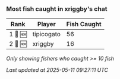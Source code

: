 ### Most fish caught in xriggby's chat
| Rank | Player | Fish Caught |
|------|--------|-----------|
| 1 🥇 🆕 | tipicogato  | 56 |
| 2 🥈 🆕 | xriggby  | 16 |

_Only showing fishers who caught >= 10 fish_

_Last updated at 2025-05-11 09:27:11 UTC_